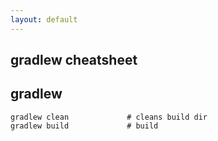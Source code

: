 ```yaml
---
layout: default
---
```

gradlew cheatsheet
---

## gradlew

	gradlew clean             # cleans build dir
	gradlew build             # build